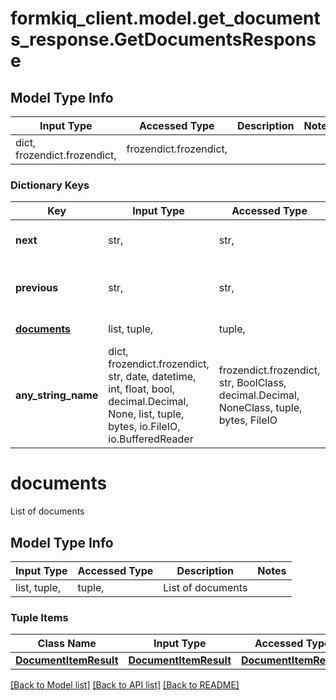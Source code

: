 # formkiq_client.model.get_documents_response.GetDocumentsResponse

## Model Type Info
Input Type | Accessed Type | Description | Notes
------------ | ------------- | ------------- | -------------
dict, frozendict.frozendict,  | frozendict.frozendict,  |  | 

### Dictionary Keys
Key | Input Type | Accessed Type | Description | Notes
------------ | ------------- | ------------- | ------------- | -------------
**next** | str,  | str,  | Next page of results token | [optional] 
**previous** | str,  | str,  | Previous page of results token | [optional] 
**[documents](#documents)** | list, tuple,  | tuple,  | List of documents | [optional] 
**any_string_name** | dict, frozendict.frozendict, str, date, datetime, int, float, bool, decimal.Decimal, None, list, tuple, bytes, io.FileIO, io.BufferedReader | frozendict.frozendict, str, BoolClass, decimal.Decimal, NoneClass, tuple, bytes, FileIO | any string name can be used but the value must be the correct type | [optional]

# documents

List of documents

## Model Type Info
Input Type | Accessed Type | Description | Notes
------------ | ------------- | ------------- | -------------
list, tuple,  | tuple,  | List of documents | 

### Tuple Items
Class Name | Input Type | Accessed Type | Description | Notes
------------- | ------------- | ------------- | ------------- | -------------
[**DocumentItemResult**](DocumentItemResult.md) | [**DocumentItemResult**](DocumentItemResult.md) | [**DocumentItemResult**](DocumentItemResult.md) |  | 

[[Back to Model list]](../../README.md#documentation-for-models) [[Back to API list]](../../README.md#documentation-for-api-endpoints) [[Back to README]](../../README.md)

